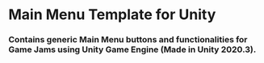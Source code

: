 # Main Menu Template for Unity
### Contains generic Main Menu buttons and functionalities for Game Jams using Unity Game Engine (Made in Unity 2020.3).
